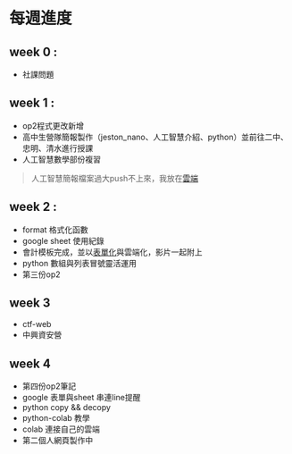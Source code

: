 # 每週進度

## week 0 :
- 社課問題

## week 1 :
- op2程式更改新增
- 高中生營隊簡報製作（jeston_nano、人工智慧介紹、python）並前往二中、忠明、清水進行授課
- 人工智慧數學部份複習
> 人工智慧簡報檔案過大push不上來，我放在[雲端](https://drive.google.com/drive/folders/1KJsR_hC_DFwAfmmHmN6-_X6bBLaGQ_Lj?usp=sharing)
## week 2 :
- format 格式化函數
- google sheet 使用紀錄
- 會計模板完成，並以[表單化](https://docs.google.com/forms/d/12KEeMnarMmng6nI-hPCp11stXCddDLpqoGZDk_HcufY/edit?usp=sharing)與雲端化，影片一起附上
- python 數組與列表冒號靈活運用
- 第三份op2
## week 3 
- ctf-web
- 中興資安營
## week 4
- 第四份op2筆記
- google 表單與sheet 串連line提醒
- python copy && decopy
- python-colab 教學
- colab 連接自己的雲端
- 第二個人網頁製作中
